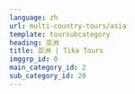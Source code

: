 ```yaml
---
language: zh
url: multi-country-tours/asia
template: toursubcategory
heading: 亚洲
title: 亚洲 | Tika Tours
imggrp_id: 0
main_category_id: 2
sub_category_id: 20
---
```

<div class="row content-row"><!-- 1924 (0)-->

</div>
